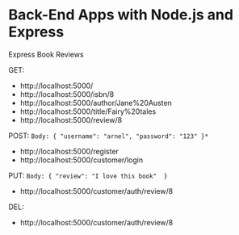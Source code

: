 # Back-End Apps with Node.js and Express 
Express Book Reviews

GET:
- http://localhost:5000/
- http://localhost:5000/isbn/8
- http://localhost:5000/author/Jane%20Austen
- http://localhost:5000/title/Fairy%20tales
- http://localhost:5000/review/8

POST:     `Body: { "username": "arnel", "password": "123" }*`
- http://localhost:5000/register
- http://localhost:5000/customer/login

PUT:      `Body: { "review": "I love this book"  }`
- http://localhost:5000/customer/auth/review/8

DEL:
- http://localhost:5000/customer/auth/review/8



  



